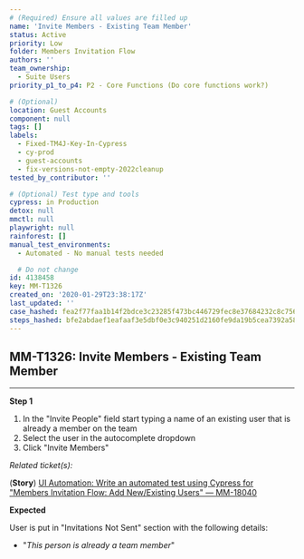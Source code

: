 ```yaml
---
# (Required) Ensure all values are filled up
name: 'Invite Members - Existing Team Member'
status: Active
priority: Low
folder: Members Invitation Flow
authors: ''
team_ownership:
  - Suite Users
priority_p1_to_p4: P2 - Core Functions (Do core functions work?)

# (Optional)
location: Guest Accounts
component: null
tags: []
labels:
  - Fixed-TM4J-Key-In-Cypress
  - cy-prod
  - guest-accounts
  - fix-versions-not-empty-2022cleanup
tested_by_contributor: ''

# (Optional) Test type and tools
cypress: in Production
detox: null
mmctl: null
playwright: null
rainforest: []
manual_test_environments:
  - Automated - No manual tests needed

  # Do not change
id: 4138458
key: MM-T1326
created_on: '2020-01-29T23:38:17Z'
last_updated: ''
case_hashed: fea2f77faa1b14f2bdce3c23285f473bc446729fec8e37684232c8c756dfe2e0ce0bee9c94233f6e5fa85d416b3f17fb
steps_hashed: bfe2abdaef1eafaaf3e5dbf0e3c940251d2160fe9da19b5cea7392a58e0298b2168f9ec8f4aa762f45304f68f1d81428
---
```


<!-- (Auto-generated) Based on frontmatter's "key" and "name" -->

## MM-T1326: Invite Members - Existing Team Member

---

**Step 1**

1. In the "Invite People" field start typing a name of an existing user that is already a member on the team
2. Select the user in the autocomplete dropdown
3. Click "Invite Members"

_Related ticket(s):_

(**Story**) [UI Automation: Write an automated test using Cypress for "Members Invitation Flow: Add New/Existing Users" — MM-18040](https://mattermost.atlassian.net/browse/MM-18040)

**Expected**

User is put in "Invitations Not Sent" section with the following details:

- "_This person is already a team member_"
